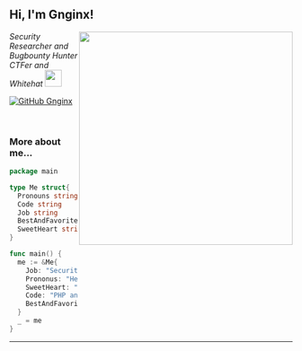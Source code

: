 <h2> Hi, I'm Gnginx!</h2>
<img align='right' src="https://github-readme-stats.vercel.app/api?username=Gnginx&theme=vue&show_icons=true" width="380">
<p><em>Security Researcher and Bugbounty Hunter <br>
  CTFer and Whitehat <img src="https://media.giphy.com/media/WUlplcMpOCEmTGBtBW/giphy.gif" width="30"> 
</em></p>

[![GitHub Gnginx](https://img.shields.io/github/followers/zer0yu?label=follow%20github&style=flat-square)](https://github.com/Gnginx)

<br>

### More about me...

```go
package main

type Me struct{
  Pronouns string
  Code string
  Job string
  BestAndFavoriteSkill string
  SweetHeart string
}

func main() {
  me := &Me{
    Job: "Security Researcher and RedTeam",
    Prononus: "He/Him",
    SweetHeart: "01",
    Code: "PHP and Go and Python and Everythings",
    BestAndFavoriteSkill: "Web Hacking :D"
  }
  _ = me
}
```
---
